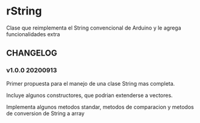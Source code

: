 # rString

Clase que reimplementa el String convencional de Arduino y le agrega funcionalidades extra

## CHANGELOG

### v1.0.0  20200913

Primer propuesta para el manejo de una clase String mas completa.

Incluye algunos constructores, que podrian extenderse a vectores.

Implementa algunos metodos standar, metodos de comparacion y metodos de conversion de String a array